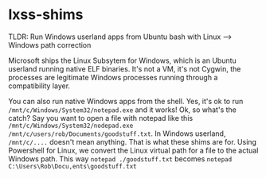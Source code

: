 # lxss-shims #

TLDR: Run Windows userland apps from Ubuntu bash with Linux --> Windows path
correction

Microsoft ships the Linux Subsytem for Windows, which is an Ubuntu userland
running native ELF binaries. It's not a VM, it's not Cygwin, the processes
are legitimate Windows processes running through a compatibility layer.

You can also run native Windows apps from the shell. Yes, it's ok to run
`/mnt/c/Windows/System32/notepad.exe` and it works! Ok, so what's the catch? Say
you want to open a file with notepad like this
`/mnt/c/Windows/System32/nodepad.exe /mnt/c/users/rob/Documents/goodstuff.txt`.
In Windows userland, `/mnt/c/....` doesn't mean anything. That is what these
shims are for. Using Powershell for Linux, we convert the Linux virtual path for
a file to the actual Windows path. This way
`notepad ./goodstuff.txt` becomes `notepad C:\Users\Rob\Docu,ents\goodstuff.txt`

